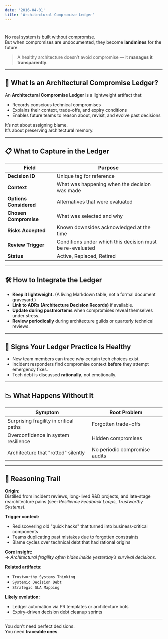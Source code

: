 ```yaml
---
date: '2016-04-01'
title: 'Architectural Compromise Ledger'
---
```


# 

No real system is built without compromise.  
But when compromises are undocumented, they become **landmines** for the future.

> A healthy architecture doesn’t avoid compromise — it **manages it transparently**.

---

## 🧠 What Is an Architectural Compromise Ledger?

An **Architectural Compromise Ledger** is a lightweight artifact that:

- Records conscious technical compromises  
- Explains their context, trade-offs, and expiry conditions  
- Enables future teams to reason about, revisit, and evolve past decisions

It’s not about assigning blame.  
It’s about preserving architectural memory.

---

## 📋 What to Capture in the Ledger

| Field | Purpose |
|-------|---------|
| **Decision ID** | Unique tag for reference |
| **Context** | What was happening when the decision was made |
| **Options Considered** | Alternatives that were evaluated |
| **Chosen Compromise** | What was selected and why |
| **Risks Accepted** | Known downsides acknowledged at the time |
| **Review Trigger** | Conditions under which this decision must be re-evaluated |
| **Status** | Active, Replaced, Retired |

---

## 🛠 How to Integrate the Ledger

- **Keep it lightweight.** (A living Markdown table, not a formal document graveyard.)
- **Link to ADRs (Architecture Decision Records)** if available.
- **Update during postmortems** when compromises reveal themselves under stress.
- **Review periodically** during architecture guilds or quarterly technical reviews.

---

## 📏 Signs Your Ledger Practice Is Healthy

- New team members can trace *why* certain tech choices exist.
- Incident responders find compromise context **before** they attempt emergency fixes.
- Tech debt is discussed **rationally**, not emotionally.

---

## 📉 What Happens Without It

| Symptom | Root Problem |
|---------|--------------|
| Surprising fragility in critical paths | Forgotten trade-offs |
| Overconfidence in system resilience | Hidden compromises |
| Architecture that "rotted" silently | No periodic compromise audits |

---

## 🧭 Reasoning Trail

**Origin:**  
Distilled from incident reviews, long-lived R&D projects, and late-stage rearchitecture pains (see: *Resilience Feedback Loops*, *Trustworthy Systems*).

**Trigger context:**  
- Rediscovering old "quick hacks" that turned into business-critical components
- Teams duplicating past mistakes due to forgotten constraints
- Blame cycles over technical debt that had rational origins

**Core insight:**  
→ *Architectural fragility often hides inside yesterday’s survival decisions.*

**Related artifacts:**  
- `Trustworthy Systems Thinking`  
- `Systemic Decision Debt`  
- `Strategic SLA Mapping`

**Likely evolution:**  
- Ledger automation via PR templates or architecture bots  
- Expiry-driven decision debt cleanup sprints

---

You don't need perfect decisions.  
You need **traceable ones**.
